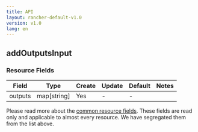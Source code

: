 ```yaml
---
title: API
layout: rancher-default-v1.0
version: v1.0
lang: en
---
```


## addOutputsInput



### Resource Fields

Field | Type | Create | Update | Default | Notes
---|---|---|---|---|---
outputs | map[string] | Yes | - | - | 


Please read more about the [common resource fields]({{site.baseurl}}/rancher/{{page.version}}/{{page.lang}}/api/common/). 
These fields are read only and applicable to almost every resource. We have segregated them from the list above.







